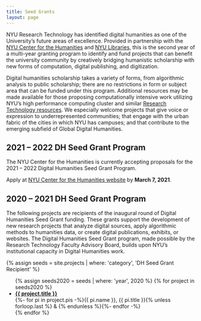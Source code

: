 ```yaml
---
title: Seed Grants
layout: page
---
```

NYU Research Technology has identified digital humanities as one of the University’s future areas of excellence. Provided in partnership with the [NYU Center for the Humanities](https://nyuhumanities.org/) and [NYU Libraries](https://library.nyu.edu), this is the second year of a multi-year granting program to identify and fund projects that can benefit the university community by creatively bridging humanistic scholarship with new forms of computation, digital publishing, and digitization.

Digital humanities scholarship takes a variety of forms, from algorithmic analysis to public scholarship; there are no restrictions in form or subject area that can be funded under this program. Additional resources may be made available for those proposing computationally intensive work utilizing NYU’s high performance computing cluster and similar [Research Technology resources](https://www.nyu.edu/research/navigating-research-technology.html). We especially welcome projects that give voice or expression to underrepresented communities; that engage with the urban fabric of the cities in which NYU has campuses; and that contribute to the emerging subfield of Global Digital Humanities.

## 2021 – 2022 DH Seed Grant Program
The NYU Center for the Humanities is currently accepting proposals for the 2021 – 2022 Digital Humanities Seed Grant Program.

Apply at [NYU Center for the Humanities website](https://nyuhumanities.org/opportunity/digital-humanities-seed-grants/) by **March 7, 2021**.

## 2020 – 2021 DH Seed Grant Program

The following projects are recipients of the inaugural round of Digital Humanities Seed Grant funding. These grants support the development of new research projects that analyze digital sources, apply algorithmic methods to humanities data, or create digital publications, exhibits, or websites. The Digital Humanities Seed Grant program, made possible by the Research Technology Faculty Advisory Board, builds upon NYU’s institutional capacity in Digital Humanities work.

{% assign seeds = site.projects | where: 'category', 'DH Seed Grant Recipient' %}
<ul>
{% assign seeds2020 = seeds | where: 'year', 2020 %}
{% for project in seeds2020 %}
  <li>
    <a href="{{ project.url | absolute_url }}"><b>{{ project.title }}</b></a><br>
    {%- for pi in project.pis -%}{{ pi.name }}, {{ pi.title }}{% unless forloop.last %} & {% endunless %}{%- endfor -%}
  </li>
{% endfor %}
</ul>
